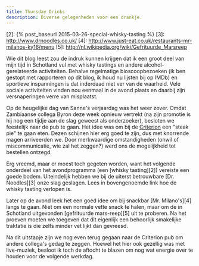 ```yaml
---
title: Thursday Drinks
description: Diverse gelegenheden voor een drankje.
---
```

[1]: http://www.tripadvisor.co.uk/Restaurant_Review-g186533-d2460724-Reviews-Criterion_Public_House-St_Andrews_Fife_Scotland.html
[2]: {% post_baseurl 2015-03-26-special-whisky-tasting %}
[3]: http://www.drnoodles.co.uk/
[4]: http://www.just-eat.co.uk/restaurants-mr-milanos-ky16/menu
[5]: http://nl.wikipedia.org/wiki/Gefrituurde_Marsreep

Wie dit blog leest zou de indruk kunnen krijgen dat ik een groot deel van mijn tijd in Schotland vul met whisky tastings en andere alcohol-gerelateerde activiteiten. Behalve regelmatige bioscoopbezoeken (ik ben gestopt met rapporteren op dit blog, ik houd nu lijsten bij op IMDb) en sportieve inspanningen is dat inderdaad niet ver van de waarheid. Vele sociale activiteiten vinden nou eenmaal in de avond plaats en daarbij zijn versnaperingen verre van misplaatst.

Op de heugelijke dag van Sanne's verjaardag was het weer zover. Omdat Zambiaanse collega Byron deze week opnieuw vertrekt (na zijn promotie is hij nog een tijdje aan de slag geweest als onderzoeker), besloten we feestelijk naar de pub te gaan. Het idee was om bij de [Criterion][1] een "steak pie" te gaan eten. Dezen schijnen hier erg goed te zijn, dus met knorrende magen arriveerden we. Door merkwaardige omstandigheden (onwil of miscommunicatie, wie zal het zeggen?) werd ons de mogelijkheid tot bestellen ontzegd.

Erg vreemd, maar er moest toch gegeten worden, want het volgende onderdeel van het avondprogramma (een [whisky tasting][2]) vereiste een goede bodem. Uiteindelijk hebben we bij de uiterst betrouwbare [Dr. Noodles][3] onze slag geslagen. Lees in bovengenoemde link hoe de whisky tasting verlopen is.

Later op de avond leek het een goed idee om bij snackbar [Mr. Milano's][4] langs te gaan. Niet om een normale vette snack te halen, maar om de in Schotland uitgevonden [gefrituurde mars-reep][5] uit te proberen. Na het proeven moeten we toegeven dat dit eigenlijk een behoorlijk smakelijke traktatie is die zelfs minder vet lijkt dan gevreesd.

Na dit uitstapje zijn we nog even terug gegaan naar de Criterion pub om andere collega's gedag te zeggen. Hoewel het hier ook gezellig was met live-muziek, besloot ik toch de aftocht te blazen om nog wat energie over te houden voor de volgende werkdag.